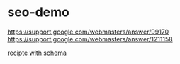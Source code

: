 seo-demo
========

https://support.google.com/webmasters/answer/99170
https://support.google.com/webmasters/answer/1211158


[recipte with schema](http://www.google.com/webmasters/tools/richsnippets?q=http%3A%2F%2Frudywaltz.github.io%2Fseo-demo%2Fdefault%2F2013%2F12%2F05%2Frecipte-schema.html)
